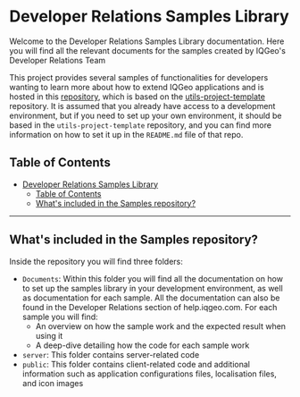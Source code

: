 # Developer Relations Samples Library

Welcome to the Developer Relations Samples Library documentation. Here you will find all the relevant documents for the samples created by IQGeo's Developer Relations Team

This project provides several samples of functionalities for developers wanting to learn more about how to extend IQGeo applications and is hosted in this [repository](https://github.com/JaySantosIQGeo/devrel-sample-library), which is based on the [utils-project-template](https://github.com/IQGeo/utils-project-template) repository. It is assumed that you already have access to a development environment, but if you need to set up your own environment, it should be based in the `utils-project-template` repository, and you can find more information on how to set it up in the `README.md` file of that repo.

## Table of Contents

- [Developer Relations Samples Library](#developer-relations-samples-library)
  - [Table of Contents](#table-of-contents)
  - [What's included in the Samples repository?](#whats-included-in-the-samples-repository)

---

## What's included in the Samples repository?

Inside the repository you will find three folders:

- `Documents`: Within this folder you will find all the documentation on how to set up the samples library in your development environment, as well as documentation for each sample. All the documentation can also be found in the Developer Relations section of help.iqgeo.com. For each sample you will find:
  - An overview on how the sample work and the expected result when using it
  - A deep-dive detailing how the code for each sample work
- `server`: This folder contains server-related code
- `public`: This folder contains client-related code and additional information such as application configurations files, localisation files, and icon images